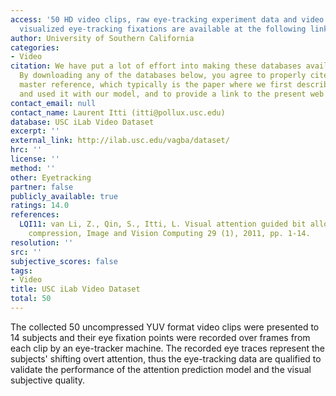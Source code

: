 ```yaml
---
access: '50 HD video clips, raw eye-tracking experiment data and video clips with
  visualized eye-tracking fixations are available at the following link. Link: http://ilab.usc.edu/vagba/dataset/'
author: University of Southern California
categories:
- Video
citation: We have put a lot of effort into making these databases available to you.
  By downloading any of the databases below, you agree to properly cite the associated
  master reference, which typically is the paper where we first described the database
  and used it with our model, and to provide a link to the present web page.
contact_email: null
contact_name: Laurent Itti (itti@pollux.usc.edu)
database: USC iLab Video Dataset
excerpt: ''
external_link: http://ilab.usc.edu/vagba/dataset/
hrc: ''
license: ''
method: ''
other: Eyetracking
partner: false
publicly_available: true
ratings: 14.0
references:
  LQI11: van Li, Z., Qin, S., Itti, L. Visual attention guided bit allocation in video
    compression, Image and Vision Computing 29 (1), 2011, pp. 1-14.
resolution: ''
src: ''
subjective_scores: false
tags:
- Video
title: USC iLab Video Dataset
total: 50
---
```


The collected 50 uncompressed YUV format video clips were presented to 14 subjects and their eye fixation points were recorded over frames from each clip by an eye-tracker machine. The recorded eye traces represent the subjects' shifting overt attention, thus the eye-tracking data are qualified to validate the performance of the attention prediction model and the visual subjective quality.